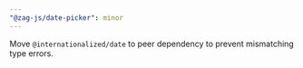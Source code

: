 ```yaml
---
"@zag-js/date-picker": minor
---
```


Move `@internationalized/date` to peer dependency to prevent mismatching type errors.
